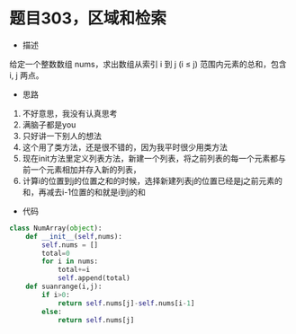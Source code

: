 # 题目303，区域和检索

- 描述

给定一个整数数组  nums，求出数组从索引 i 到 j  (i ≤ j) 范围内元素的总和，包含 i,  j 两点。

- 思路

1. 不好意思，我没有认真思考
2. 满脑子都是you
3. 只好讲一下别人的想法
4. 这个用了类方法，还是很不错的，因为我平时很少用类方法
5. 现在init方法里定义列表方法，新建一个列表，将之前列表的每一个元素都与前一个元素相加并存入新的列表，
6. 计算i的位置到j的位置之和的时候，选择新建列表j的位置已经是j之前元素的和，再减去i-1位置的和就是i到j的和

- 代码

```python
class NumArray(object):
    def __init__(self,nums):
        self.nums = []
        total=0
        for i in nums:
            total+=i
            self.append(total)
    def suanrange(i,j):
        if i>0:
            return self.nums[j]-self.nums[i-1]
        else:
            return self.nums[j]

```
